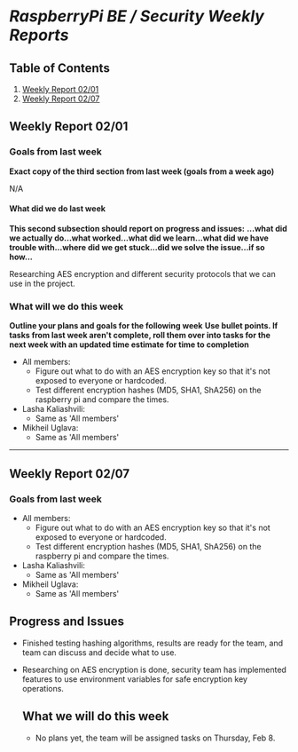 # ***RaspberryPi BE / Security Weekly Reports***

## Table of Contents
1. [Weekly Report 02/01](#weekly-report-0201)
2. [Weekly Report 02/07](#weekly-report-0207)

## Weekly Report 02/01

### Goals from last week

**Exact copy of the third section from last week (goals from a week ago)**

N/A


#### What did we do last week

**This second subsection should report on progress and issues:**
**...what did we actually do...what worked...what did we learn...what did we have trouble with...where did we get stuck...did we solve the issue...if so how...**

Researching AES encryption and different security protocols that we can use in the project.


### What will we do this week

**Outline your plans and goals for the following week**
**Use bullet points. If tasks from last week aren't complete, roll them over into tasks for the next week with an updated time estimate for time to completion**

- All members:
	- Figure out what to do with an AES encryption key so that it's not exposed to everyone or hardcoded.
	- Test different encryption hashes (MD5, SHA1, ShA256) on the raspberry pi and compare the times.
- Lasha Kaliashvili:
	- Same as 'All members'
- Mikheil Uglava:
	- Same as 'All members'

-------------------------
## Weekly Report 02/07

### Goals from last week

- All members:
	- Figure out what to do with an AES encryption key so that it's not exposed to everyone or hardcoded.
	- Test different encryption hashes (MD5, SHA1, ShA256) on the raspberry pi and compare the times.
- Lasha Kaliashvili:
	- Same as 'All members'
- Mikheil Uglava:
	- Same as 'All members'

## Progress and Issues
- Finished testing hashing algorithms, results are ready for the team, and team can discuss and decide what to use.
- Researching on AES encryption is done, security team has implemented features to use environment variables for safe encryption key operations.

  ## What we will do this week

  - No plans yet, the team will be assigned tasks on Thursday, Feb 8.




